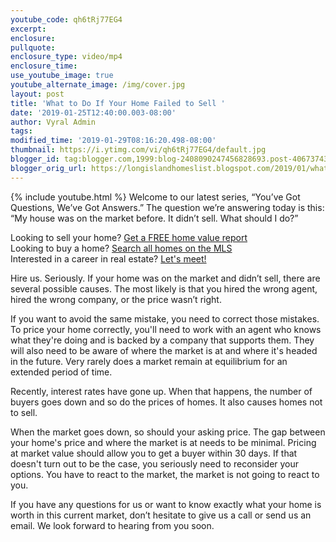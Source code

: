 ```yaml
---
youtube_code: qh6tRj77EG4
excerpt:
enclosure:
pullquote:
enclosure_type: video/mp4
enclosure_time:
use_youtube_image: true
youtube_alternate_image: /img/cover.jpg
layout: post
title: 'What to Do If Your Home Failed to Sell '
date: '2019-01-25T12:40:00.003-08:00'
author: Vyral Admin
tags:
modified_time: '2019-01-29T08:16:20.498-08:00'
thumbnail: https://i.ytimg.com/vi/qh6tRj77EG4/default.jpg
blogger_id: tag:blogger.com,1999:blog-2408090247456828693.post-4067374304253427370
blogger_orig_url: https://longislandhomeslist.blogspot.com/2019/01/what-to-do-if-your-home-failed-to-sell.html
---
```

{% include youtube.html %}
Welcome to our latest series, “You’ve Got Questions, We’ve Got Answers.” The question we’re answering today is this: “My house was on the market before. It didn’t sell. What should I do?”

<div class="post-cta">
Looking to sell your home? <a href="http://www.longislandhomeslist.com/cma/property-valuation/" target="_blank">Get a FREE home value report</a><br>
Looking to buy a home? <a href="http://www.longislandhomeslist.com/" target="_blank">Search all homes on the MLS</a><br>
Interested in a career in real estate? <a href="/meeting/">Let's meet!</a>
</div>

Hire us. Seriously. If your home was on the market and didn’t sell, there are several possible causes. The most likely is that you hired the wrong agent, hired the wrong company, or the price wasn’t right.

If you want to avoid the same mistake, you need to correct those mistakes. To price your home correctly, you'll need to work with an agent who knows what they're doing and is backed by a company that supports them. They will also need to be aware of where the market is at and where it's headed in the future. Very rarely does a market remain at equilibrium for an extended period of time.

Recently, interest rates have gone up. When that happens, the number of buyers goes down and so do the prices of homes. It also causes homes not to sell.

When the market goes down, so should your asking price. The gap between your home's price and where the market is at needs to be minimal. Pricing at market value should allow you to get a buyer within 30 days. If that doesn't turn out to be the case, you seriously need to reconsider your options. You have to react to the market, the market is not going to react to you.

If you have any questions for us or want to know exactly what your home is worth in this current market, don’t hesitate to give us a call or send us an email. We look forward to hearing from you soon.
